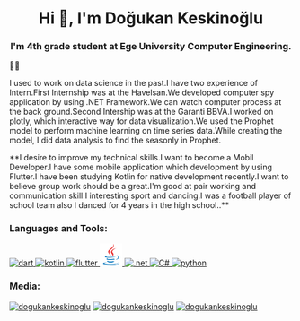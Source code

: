 <h1 align="center">Hi 👋, I'm Doğukan Keskinoğlu</h1>
<h3 align="center">I'm 4th grade student at Ege University Computer Engineering.</h3>

👨‍💻
<p>I used to work on data science in the past.I have two experience of Intern.First Internship was at the Havelsan.We developed computer spy application by using .NET Framework.We can watch computer process at the back ground.Second Intership was at the Garanti BBVA.I worked on plotly, which interactive way for data visualization.We used the Prophet model to perform machine learning on time series data.While creating the model, I did data analysis to find the seasonly in Prophet.</p>
**I desire to improve my technical skills.I want to become a Mobil Developer.I have some mobile application which development by using Flutter.I have been studying Kotlin for native development recently.I want to believe group work should be a great.I'm good at pair working and communication skill.I interesting sport and dancing.I was a football player of school team also I danced for 4 years in the high school..**




<h3 align="left">Languages and Tools:</h3>
<p align="left"> 
<a href="https://dart.dev" target="_blank"> <img src="https://www.vectorlogo.zone/logos/dartlang/dartlang-icon.svg" alt="dart" width="40" height="40"/> </a> 
<a href="https://kotlinlang.org/" target="_blank"> <img src="https://www.vectorlogo.zone/logos/kotlinlang/kotlinlang-icon.svg" alt="kotlin" width="40" height="40"/> </a>
<a href="https://flutter.dev" target="_blank"> <img src="https://www.vectorlogo.zone/logos/flutterio/flutterio-icon.svg" alt="flutter" width="40" height="40"/> </a> 
<a href="https://www.java.com" target="_blank"> <img src="https://raw.githubusercontent.com/devicons/devicon/master/icons/java/java-original.svg" alt="java" width="40" height="40"/> </a>
<a href="https://dotnet.microsoft.com/download/dotnet-framework/net48" target="_blank"> <img src="https://www.vectorlogo.zone/logos/dotnet/dotnet-vertical.svg" alt=".net" width="40" height="40"/> </a> 
<a href="https://docs.microsoft.com/tr-tr/dotnet/csharp/" target="_blank"> <img src="https://brandeps.com/logo-download/C/C-Sharp-logo-vector-01.svg" alt="C#" width="40" height="40"/> </a> 
<a href="https://www.python.org" target="_blank"> <img src="https://www.vectorlogo.zone/logos/python/python-horizontal.svg" alt="python" width="40" height="40"/> </a> 



<h3 align="left">Media:</h3>
<p align="left">
<a href="https://www.linkedin.com/in/dogukankeskinoglu/" target="blank"><img align="center" src="https://www.vectorlogo.zone/logos/linkedin/linkedin-icon.svg" alt="dogukankeskinoglu" height="30" width="40" /></a>
<a href="https://www.hackerrank.com/dgukankeskinoglu" target="blank"><img align="center" src="https://cdn.worldvectorlogo.com/logos/hackerrank.svg" alt="dogukankeskinoglu" height="30" width="40" /></a>
<a href="https://www.kaggle.com/dogukankeskinoglu" target="blank"><img align="center" src="https://www.vectorlogo.zone/logos/kaggle/kaggle-ar21.svg" alt="dogukankeskinoglu" height="30" width="40" /></a>
</p>
